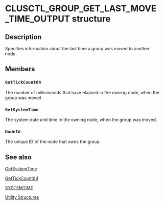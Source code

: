 # CLUSCTL_GROUP_GET_LAST_MOVE_TIME_OUTPUT structure

## Description

Specifies information about the last time a group was moved to another node.

## Members

### `GetTickCount64`

The number of milliseconds that have elapsed in the owning node, when the group was moved.

### `GetSystemTime`

The system date and time in the owning node, when the group was moved.

### `NodeId`

The unique ID of the node that owns the group.

## See also

[GetSystemTime](https://learn.microsoft.com/windows/desktop/api/sysinfoapi/nf-sysinfoapi-getsystemtime)

[GetTickCount64](https://learn.microsoft.com/windows/desktop/api/sysinfoapi/nf-sysinfoapi-gettickcount64)

[SYSTEMTIME](https://learn.microsoft.com/windows/desktop/api/minwinbase/ns-minwinbase-systemtime)

[Utility Structures](https://learn.microsoft.com/previous-versions/windows/desktop/mscs/utility-structures)